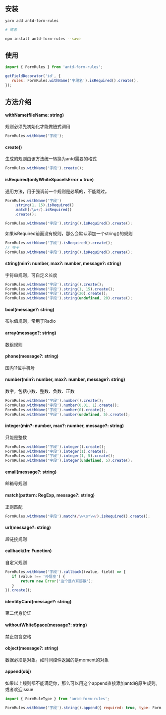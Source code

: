 ## 安装
```bash
yarn add antd-form-rules

# 或者

npm install antd-form-rules --save
```

## 使用

```javascript
import { FormRules } from 'antd-form-rules';

getFieldDecorator('id', {
   rules: FormRules.withName('字段名').isRequired().create(),
});
```

## 方法介绍
#### withName(fileName: string)
规则必须先初始化才能做链式调用
```javascript
FormRules.withName('字段');
```

#### create()
生成的规则由该方法统一转换为antd需要的格式
```javascript
FormRules.withName('字段').create();
```

#### isRequired(onlyWhiteSpaceIsError = true)
通用方法，用于强调前一个规则是必填的，不能跳过。
```javascript
FormRules.withName('字段')
    .string(1, 15).isRequired()
    .match(/\w+/).isRequired()
    .create();

FormRules.withName('字段').string().isRequired().create();
```

如果isRequired前面没有规则，那么会默认添加一个string()的规则
```javascript
FormRules.withName('字段').isRequired().create();
// 等于
FormRules.withName('字段').string().isRequired().create();
```

#### string(min?: number, max?: number, message?: string)
字符串规则，可自定义长度

```javascript
FormRules.withName('字段').string().create();
FormRules.withName('字段').string(1, 15).create();
FormRules.withName('字段').string(20).create();
FormRules.withName('字段').string(undefined, 20).create();
```

#### bool(message?: string)
布尔值规则，常用于Radio

#### array(message?: string)
数组规则

#### phone(message?: string)
国内11位手机号

#### number(min?: number, max?: number, message?: string)
数字，包括小数、整数、负数、正数

```javascript
FormRules.withName('字段').number().create();
FormRules.withName('字段').number(0.01, 1).create();
FormRules.withName('字段').number(0).create();
FormRules.withName('字段').number(undefined, 5).create();
```

#### integer(min?: number, max?: number, message?: string)
只能是整数

```javascript
FormRules.withName('字段').integer().create();
FormRules.withName('字段').integer(1).create();
FormRules.withName('字段').integer(1, 5).create();
FormRules.withName('字段').integer(undefined, 5).create();
```

#### email(message?: string)
邮箱号规则

#### match(pattern: RegExp, message?: string)
正则匹配
```javascript
FormRules.withName('字段').match(/\w\s*\w/).isRequired().create();
```

#### url(message?: string)
超链接规则

#### callback(fn: Function)
自定义规则

```javascript
FormRules.withName('字段').callback((value, field) => {
   if (value !== '孙悟空') {
       return new Error('这个是六耳猕猴');
   }
}).create();
```

#### identityCard(message?: string)
第二代身份证

#### withoutWhiteSpace(message?: string)
禁止包含空格

#### object(message?: string)
数据必须是对象。如时间控件返回的是moment的对象

#### append(obj)
如果以上规则都不能满足你，那么可以用这个append直接添加antd的原生规则。或者欢迎issue
```javascript
import { FormRuleType } from 'antd-form-rules';

FormRules.withName('字段').string().append({ required: true, type: FormRuleType.object }).create();
```
